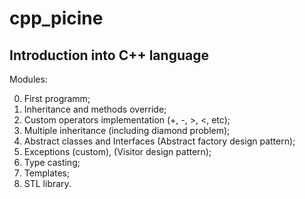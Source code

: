 # cpp_picine

## Introduction into C++ language
Modules:  

0. First programm;
1. Inheritance and methods override;
2. Custom operators implementation (+, -, >, <, etc);
3. Multiple inheritance (including diamond problem);
4. Abstract classes and Interfaces (Abstract factory design pattern);
5. Exceptions (custom), (Visitor design pattern);
6. Type casting;
7. Templates;
8. STL library.
